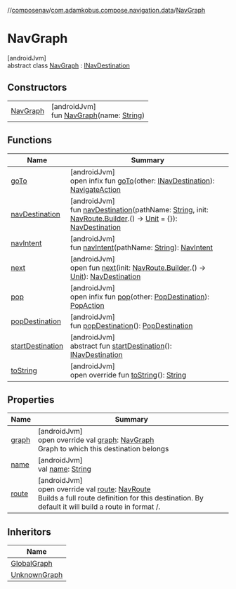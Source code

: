 //[composenav](../../../index.md)/[com.adamkobus.compose.navigation.data](../index.md)/[NavGraph](index.md)

# NavGraph

[androidJvm]\
abstract class [NavGraph](index.md) : [INavDestination](../../com.adamkobus.compose.navigation.destination/-i-nav-destination/index.md)

## Constructors

| | |
|---|---|
| [NavGraph](-nav-graph.md) | [androidJvm]<br>fun [NavGraph](-nav-graph.md)(name: [String](https://kotlinlang.org/api/latest/jvm/stdlib/kotlin/-string/index.html)) |

## Functions

| Name | Summary |
|---|---|
| [goTo](../../com.adamkobus.compose.navigation.destination/-i-nav-destination/go-to.md) | [androidJvm]<br>open infix fun [goTo](../../com.adamkobus.compose.navigation.destination/-i-nav-destination/go-to.md)(other: [INavDestination](../../com.adamkobus.compose.navigation.destination/-i-nav-destination/index.md)): [NavigateAction](../../com.adamkobus.compose.navigation.action/-navigate-action/index.md) |
| [navDestination](nav-destination.md) | [androidJvm]<br>fun [navDestination](nav-destination.md)(pathName: [String](https://kotlinlang.org/api/latest/jvm/stdlib/kotlin/-string/index.html), init: [NavRoute.Builder](../../com.adamkobus.compose.navigation.destination/-nav-route/-builder/index.md).() -&gt; [Unit](https://kotlinlang.org/api/latest/jvm/stdlib/kotlin/-unit/index.html) = {}): [NavDestination](../../com.adamkobus.compose.navigation.destination/-nav-destination/index.md) |
| [navIntent](nav-intent.md) | [androidJvm]<br>fun [navIntent](nav-intent.md)(pathName: [String](https://kotlinlang.org/api/latest/jvm/stdlib/kotlin/-string/index.html)): [NavIntent](../../com.adamkobus.compose.navigation.intent/-nav-intent/index.md) |
| [next](../../com.adamkobus.compose.navigation.destination/-i-nav-destination/next.md) | [androidJvm]<br>open fun [next](../../com.adamkobus.compose.navigation.destination/-i-nav-destination/next.md)(init: [NavRoute.Builder](../../com.adamkobus.compose.navigation.destination/-nav-route/-builder/index.md).() -&gt; [Unit](https://kotlinlang.org/api/latest/jvm/stdlib/kotlin/-unit/index.html)): [NavDestination](../../com.adamkobus.compose.navigation.destination/-nav-destination/index.md) |
| [pop](../../com.adamkobus.compose.navigation.destination/-i-nav-destination/pop.md) | [androidJvm]<br>open infix fun [pop](../../com.adamkobus.compose.navigation.destination/-i-nav-destination/pop.md)(other: [PopDestination](../../com.adamkobus.compose.navigation.destination/-pop-destination/index.md)): [PopAction](../../com.adamkobus.compose.navigation.action/-pop-action/index.md) |
| [popDestination](pop-destination.md) | [androidJvm]<br>fun [popDestination](pop-destination.md)(): [PopDestination](../../com.adamkobus.compose.navigation.destination/-pop-destination/index.md) |
| [startDestination](start-destination.md) | [androidJvm]<br>abstract fun [startDestination](start-destination.md)(): [INavDestination](../../com.adamkobus.compose.navigation.destination/-i-nav-destination/index.md) |
| [toString](to-string.md) | [androidJvm]<br>open override fun [toString](to-string.md)(): [String](https://kotlinlang.org/api/latest/jvm/stdlib/kotlin/-string/index.html) |

## Properties

| Name | Summary |
|---|---|
| [graph](graph.md) | [androidJvm]<br>open override val [graph](graph.md): [NavGraph](index.md)<br>Graph to which this destination belongs |
| [name](name.md) | [androidJvm]<br>val [name](name.md): [String](https://kotlinlang.org/api/latest/jvm/stdlib/kotlin/-string/index.html) |
| [route](route.md) | [androidJvm]<br>open override val [route](route.md): [NavRoute](../../com.adamkobus.compose.navigation.destination/-nav-route/index.md)<br>Builds a full route definition for this destination. By default it will build a route in format /<name>. |

## Inheritors

| Name |
|---|
| [GlobalGraph](../-global-graph/index.md) |
| [UnknownGraph](../-unknown-graph/index.md) |
